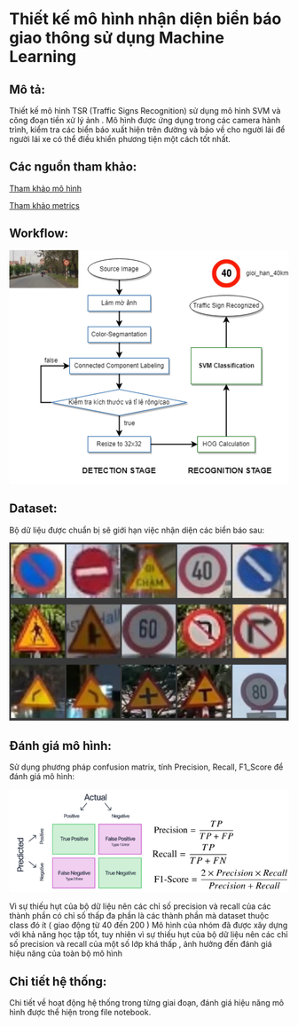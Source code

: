 
# Thiết kế mô hình nhận diện biển báo giao thông sử dụng Machine Learning

## Mô tả: 
Thiết kế mô hình TSR (Traffic Signs Recognition) sử dụng mô hình SVM và công đoạn tiền xử lý ảnh . Mô hình được ứng dụng trong các camera hành trình, kiểm tra các biển báo xuất hiện trên đường và báo về cho người lái để người lái xe có thể điều khiển phương tiện một cách tốt nhất.
## Các nguồn tham khảo:
[Tham khảo mô hình](https://www.scirp.org/journal/paperinformation?paperid=86077)

[Tham khảo metrics](https://www.v7labs.com/blog/confusion-matrix-guide#confusion-matrix-for-multiple-classes)
## Workflow:

![](TSR_workflow.png)

## Dataset:

Bộ dữ liệu được chuẩn bị sẽ giới hạn việc nhận diện các biển báo sau: 

![](project_datasets.png)

## Đánh giá mô hình:

Sử dụng phương pháp confusion matrix,  tính Precision, Recall, F1_Score để đánh giá mô hình:

![](metrics.png)

Vì sự thiếu hụt của bộ dữ liệu nên các chỉ số precision và recall của các thành phần có chỉ số thấp đa phần là các thành phần mà dataset thuộc class đó ít ( giao động từ 40 đến 200 )
Mô hình của nhóm đã được xây dựng với khả năng học tập tốt, tuy nhiên vì sự thiếu hụt của bộ dữ liệu nên các chỉ số precision và recall của một số lớp khá thấp , ảnh hưởng đến đánh giá hiệu năng của toàn bộ mô hình 

## Chi tiết hệ thống: 

Chi tiết về hoạt động hệ thống trong từng giai đoạn, đánh giá hiệu năng mô hình được thể hiện trong file notebook.   
 
